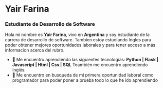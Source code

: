 # Yair Farina
### Estudiante de Desarrollo de Software

Hola mi nombre es **Yair Farina**, vivo en **Argentina** y soy estudiante de la carrera de desarrollo de software.
Tambíen estoy estudiando Ingles para poder obtener mejores oportunidades laborales y para tener acceso a más informacion acerca del rubro.

- 🌱 Me encuentro aprendiendo las siguientes tecnologías:
      **Python | Flask | Javascript | Html | Css | SQL**
      Teambién me encuentro aprendiendo Inglés.
- 👯 Me encuentro en busqueda de mi primera oportunidad laboral como programador para poder poner a prueba todo lo que he ido aprendiendo
